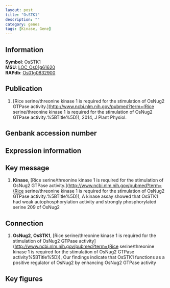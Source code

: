 ```yaml
---
layout: post
title: "OsSTK1"
description: ""
category: genes
tags: [Kinase, Gene]
---
```


## Information
__Symbol__: OsSTK1  
__MSU__: [LOC_Os01g61620](http://rice.plantbiology.msu.edu/cgi-bin/ORF_infopage.cgi?orf=LOC_Os01g61620)  
__RAPdb__: [Os01g0832900](http://rapdb.dna.affrc.go.jp/viewer/gbrowse_details/irgsp1?name=Os01g0832900)  

## Publication
1. [Rice serine/threonine kinase 1 is required for the stimulation of OsNug2 GTPase activity.](http://www.ncbi.nlm.nih.gov/pubmed?term=(Rice serine/threonine kinase 1 is required for the stimulation of OsNug2 GTPase activity.%5BTitle%5D)), 2014, J Plant Physiol.

## Genbank accession number

## Expression information

## Key message
1. __Kinase__, [Rice serine/threonine kinase 1 is required for the stimulation of OsNug2 GTPase activity.](http://www.ncbi.nlm.nih.gov/pubmed?term=(Rice serine/threonine kinase 1 is required for the stimulation of OsNug2 GTPase activity.%5BTitle%5D)),  A kinase assay showed that OsSTK1 had weak autophosphorylation activity and strongly phosphorylated serine 209 of OsNug2

## Connection
1. __OsNug2__, __OsSTK1__, [Rice serine/threonine kinase 1 is required for the stimulation of OsNug2 GTPase activity](http://www.ncbi.nlm.nih.gov/pubmed?term=(Rice serine/threonine kinase 1 is required for the stimulation of OsNug2 GTPase activity%5BTitle%5D)), Our findings indicate that OsSTK1 functions as a positive regulator of OsNug2 by enhancing OsNug2 GTPase activity

## Key figures


